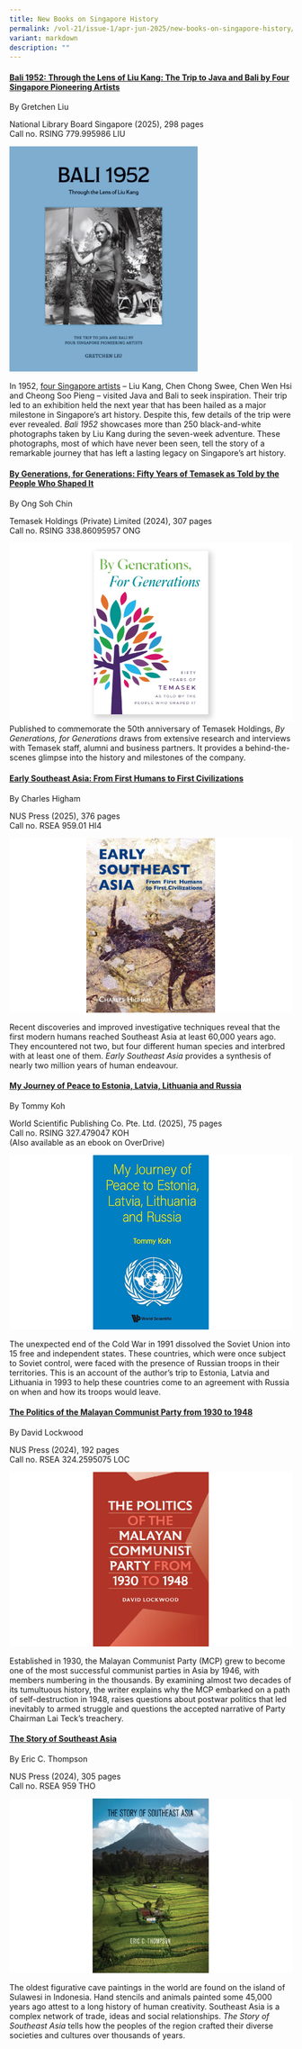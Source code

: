 ```yaml
---
title: New Books on Singapore History
permalink: /vol-21/issue-1/apr-jun-2025/new-books-on-singapore-history/
variant: markdown
description: ""
---
```

#### **[Bali 1952: Through the Lens of Liu Kang: The Trip to Java and Bali by Four Singapore Pioneering Artists](https://eservice.nlb.gov.sg/redir/itemdetails?bid=300094843)**
By Gretchen Liu

National Library Board Singapore (2025), 298 pages
<br>
Call no. RSING&nbsp;779.995986 LIU

<img src="/images/publications/Bali_1952_Through_the_Lens_of_Liu_Kang_Isomer.jpg" style="width:auto; height:400px"><br>

In 1952, <a href="https://biblioasia.nlb.gov.sg/vol-21/issue-1/apr-jun-2025/liu-kang-forgotten-photographs-bali/">four Singapore artists</a> – Liu Kang, Chen Chong Swee, Chen Wen Hsi and Cheong Soo Pieng – visited Java and Bali to seek inspiration. Their trip led to an exhibition held the next year that has been hailed as a major milestone in Singapore’s art history. Despite this, few details of the trip were ever revealed. _Bali 1952_ showcases more than 250 black-and-white photographs taken by Liu Kang during the seven-week adventure. These photographs, most of which have never been seen, tell the story of a remarkable journey that has left a lasting legacy on Singapore’s art history.


#### **[By Generations, for Generations: Fifty Years of Temasek as Told by the People Who Shaped It](https://eservice.nlb.gov.sg/redir/itemdetails?bid=300095099)**
By Ong Soh Chin

Temasek Holdings (Private) Limited (2024), 307 pages
<br>
Call no. RSING 338.86095957 ONG
 

![](/images/Vol%2021%20Issue%201/New%20Books/books_generations.jpg)
Published to commemorate the 50th anniversary of Temasek Holdings, _By Generations, for Generations_ draws from extensive research and interviews with Temasek staff, alumni and business partners. It provides a behind-the-scenes glimpse into the history and milestones of the company.




#### **[Early Southeast Asia: From First Humans to First Civilizations](https://eservice.nlb.gov.sg/redir/itemdetails?bid=300090179)**
By  Charles Higham

NUS Press (2025), 376 pages
<br>
Call no. RSEA 959.01 HI4
 

![](/images/Vol%2021%20Issue%201/New%20Books/books_sea.jpg)

Recent discoveries and improved investigative techniques reveal that the first modern humans reached Southeast Asia at least 60,000 years ago. They encountered not two, but four different human species and interbred with at least one of them. _Early Southeast Asia_ provides a synthesis of nearly two million years of human endeavour.



#### **[My Journey of Peace to Estonia, Latvia, Lithuania and Russia](https://eservice.nlb.gov.sg/redir/itemdetails?bid=300081111)**
By Tommy Koh

World Scientific Publishing Co. Pte. Ltd. (2025), 75 pages
<br>
Call no. RSING 327.479047 KOH 
 <br>
(Also available as an ebook on OverDrive)

![](/images/Vol%2021%20Issue%201/New%20Books/books_estonia.jpg)

The unexpected end of the Cold War in 1991 dissolved the Soviet Union into 15 free and independent states. These countries, which were once subject to Soviet control, were faced with the presence of Russian troops in their territories. This is an account of the author’s trip to Estonia, Latvia and Lithuania in 1993 to help these countries come to an agreement with Russia on when and how its troops would leave.



#### **[The Politics of the Malayan Communist Party from 1930 to 1948](https://eservice.nlb.gov.sg/redir/itemdetails?bid=206135139)**
By David Lockwood

NUS Press (2024), 192 pages
<br>
Call no. RSEA 324.2595075 LOC


![](/images/Vol%2021%20Issue%201/New%20Books/books_communist.jpg)

Established in 1930, the Malayan Communist Party (MCP) grew to become one of the most successful communist parties in Asia by 1946, with members numbering in the thousands. By examining almost two decades of its tumultuous history, the writer explains why the MCP embarked on a path of self-destruction in 1948, raises questions about postwar politics that led inevitably to armed struggle and questions the accepted narrative of Party Chairman Lai Teck’s treachery.



#### **[The Story of Southeast Asia](https://eservice.nlb.gov.sg/redir/itemdetails?bid=206068687)**
By Eric C. Thompson

NUS Press (2024), 305 pages
<br>
Call no. RSEA 959 THO


![](/images/Vol%2021%20Issue%201/New%20Books/books_story.jpg)


The oldest figurative cave paintings in the world are found on the island of Sulawesi in Indonesia. Hand stencils and animals painted some 45,000 years ago attest to a long history of human creativity. Southeast Asia is a complex network of trade, ideas and social relationships. _The Story of Southeast Asia_ tells how the peoples of the region crafted their diverse societies and cultures over thousands of years.